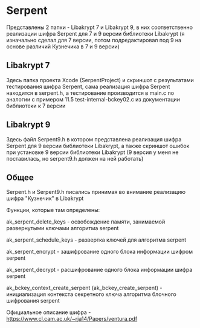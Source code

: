# Serpent
Представлены 2 папки - Libakrypt 7 и Libakrypt 9, в них соответственно реализации шифра Serpent для 7 и 9 версии библиотеки Libakrypt 
(я изначально сделал для 7 версии, потом подредактировал под 9 на основе различий Кузнечика в 7 и 9 версии)

## Libakrypt 7
Здесь папка проекта Xcode (SerpentProject) и скриншот с результатами тестирования шифра Serpent, сама реализация шифра Serpent находится в serpent.h, а тестирование производится в main.c по аналогии с примером 11.5 test-internal-bckey02.c из документации библиотеки к 7 версии 

## Libakrypt 9
Здесь файл Serpent9.h в котором представлена реализация шифра Serpent для 9 версии библиотеки Libakrypt, а также скриншот ошибок при установке 9 версии библиотеки Libakrypt (9 версия у меня не поставилась, но serpent9.h должен на ней работать)

## Общее
Serpent.h и Serpent9.h писались принимая во внимание реализацию шифра "Кузнечик" в Libakrypt

Функции, которые там определены:

ak_serpent_delete_keys - освобождение памяти, занимаемой развернутыми ключами алгоритма serpent

ak_serpent_schedule_keys - развертка ключей для алгоритма serpent

ak_serpent_encrypt - зашифрование одного блока информации шифром serpent

ak_serpent_decrypt - расшифрование одного блока информации шифра serpent

ak_bckey_context_create_serpent (ak_bckey_create_serpent) - инициализация контекста секретного ключа алгоритма блочного шифрования serpent



Официальное описание шифра - https://www.cl.cam.ac.uk/~rja14/Papers/ventura.pdf
